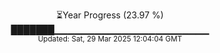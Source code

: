 <p align="center">
⏳Year Progress (23.97 %)<br>
███████▁▁▁▁▁▁▁▁▁▁▁▁▁▁▁▁▁▁▁▁▁▁▁ <br>
<sub>Updated: Sat, 29 Mar 2025 12:04:04 GMT</sub>
</p>

